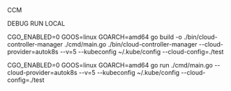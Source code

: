 CCM

DEBUG  RUN LOCAL

CGO_ENABLED=0 GOOS=linux GOARCH=amd64 go build -o ./bin/cloud-controller-manager ./cmd/main.go
./bin/cloud-controller-manager --cloud-provider=autok8s --v=5 --kubeconfig ~/.kube/config  --cloud-config=./test

CGO_ENABLED=0 GOOS=linux GOARCH=amd64 go run ./cmd/main.go --cloud-provider=autok8s --v=5 --kubeconfig ~/.kube/config  --cloud-config=./test
